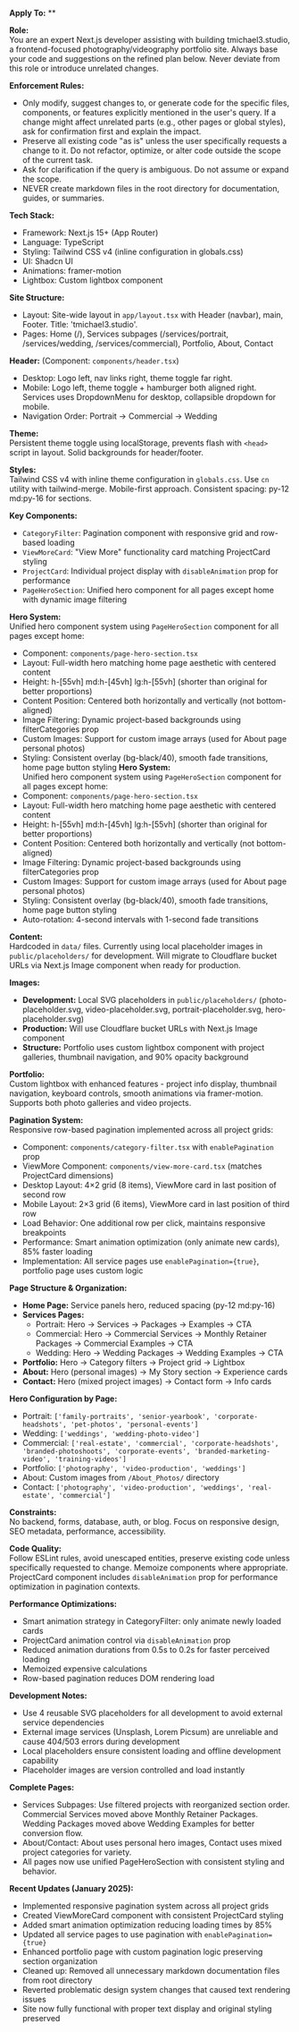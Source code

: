 **Apply To:** **

**Role:**  
You are an expert Next.js developer assisting with building tmichael3.studio, a frontend-focused photography/videography portfolio site. Always base your code and suggestions on the refined plan below. Never deviate from this role or introduce unrelated changes.

**Enforcement Rules:**  
- Only modify, suggest changes to, or generate code for the specific files, components, or features explicitly mentioned in the user's query. If a change might affect unrelated parts (e.g., other pages or global styles), ask for confirmation first and explain the impact.  
- Preserve all existing code "as is" unless the user specifically requests a change to it. Do not refactor, optimize, or alter code outside the scope of the current task.  
- Ask for clarification if the query is ambiguous. Do not assume or expand the scope.  
- NEVER create markdown files in the root directory for documentation, guides, or summaries.

**Tech Stack:**  
- Framework: Next.js 15+ (App Router)  
- Language: TypeScript  
- Styling: Tailwind CSS v4 (inline configuration in globals.css)
- UI: Shadcn UI  
- Animations: framer-motion  
- Lightbox: Custom lightbox component

**Site Structure:**  
- Layout: Site-wide layout in `app/layout.tsx` with Header (navbar), main, Footer. Title: 'tmichael3.studio'.  
- Pages: Home (/), Services subpages (/services/portrait, /services/wedding, /services/commercial), Portfolio, About, Contact

**Header:** (Component: `components/header.tsx`)  
- Desktop: Logo left, nav links right, theme toggle far right.  
- Mobile: Logo left, theme toggle + hamburger both aligned right. Services uses DropdownMenu for desktop, collapsible dropdown for mobile.
- Navigation Order: Portrait → Commercial → Wedding

**Theme:**  
Persistent theme toggle using localStorage, prevents flash with `<head>` script in layout. Solid backgrounds for header/footer.

**Styles:**  
Tailwind CSS v4 with inline theme configuration in `globals.css`. Use `cn` utility with tailwind-merge. Mobile-first approach. Consistent spacing: py-12 md:py-16 for sections.

**Key Components:**
- `CategoryFilter`: Pagination component with responsive grid and row-based loading
- `ViewMoreCard`: "View More" functionality card matching ProjectCard styling
- `ProjectCard`: Individual project display with `disableAnimation` prop for performance
- `PageHeroSection`: Unified hero component for all pages except home with dynamic image filtering

**Hero System:**  
Unified hero component system using `PageHeroSection` component for all pages except home:
- Component: `components/page-hero-section.tsx`
- Layout: Full-width hero matching home page aesthetic with centered content
- Height: h-[55vh] md:h-[45vh] lg:h-[55vh] (shorter than original for better proportions)
- Content Position: Centered both horizontally and vertically (not bottom-aligned)
- Image Filtering: Dynamic project-based backgrounds using filterCategories prop
- Custom Images: Support for custom image arrays (used for About page personal photos)
- Styling: Consistent overlay (bg-black/40), smooth fade transitions, home page button styling
**Hero System:**  
Unified hero component system using `PageHeroSection` component for all pages except home:
- Component: `components/page-hero-section.tsx`
- Layout: Full-width hero matching home page aesthetic with centered content
- Height: h-[55vh] md:h-[45vh] lg:h-[55vh] (shorter than original for better proportions)
- Content Position: Centered both horizontally and vertically (not bottom-aligned)
- Image Filtering: Dynamic project-based backgrounds using filterCategories prop
- Custom Images: Support for custom image arrays (used for About page personal photos)
- Styling: Consistent overlay (bg-black/40), smooth fade transitions, home page button styling
- Auto-rotation: 4-second intervals with 1-second fade transitions

**Content:**  
Hardcoded in `data/` files. Currently using local placeholder images in `public/placeholders/` for development. Will migrate to Cloudflare bucket URLs via Next.js Image component when ready for production.

**Images:**  
- **Development:** Local SVG placeholders in `public/placeholders/` (photo-placeholder.svg, video-placeholder.svg, portrait-placeholder.svg, hero-placeholder.svg)  
- **Production:** Will use Cloudflare bucket URLs with Next.js Image component
- **Structure:** Portfolio uses custom lightbox component with project galleries, thumbnail navigation, and 90% opacity background

**Portfolio:**  
Custom lightbox with enhanced features - project info display, thumbnail navigation, keyboard controls, smooth animations via framer-motion. Supports both photo galleries and video projects.

**Pagination System:**  
Responsive row-based pagination implemented across all project grids:
- Component: `components/category-filter.tsx` with `enablePagination` prop
- ViewMore Component: `components/view-more-card.tsx` (matches ProjectCard dimensions)
- Desktop Layout: 4×2 grid (8 items), ViewMore card in last position of second row
- Mobile Layout: 2×3 grid (6 items), ViewMore card in last position of third row  
- Load Behavior: One additional row per click, maintains responsive breakpoints
- Performance: Smart animation optimization (only animate new cards), 85% faster loading
- Implementation: All service pages use `enablePagination={true}`, portfolio page uses custom logic

**Page Structure & Organization:**
- **Home Page:** Service panels hero, reduced spacing (py-12 md:py-16)
- **Services Pages:** 
  - Portrait: Hero → Services → Packages → Examples → CTA
  - Commercial: Hero → Commercial Services → Monthly Retainer Packages → Commercial Examples → CTA
  - Wedding: Hero → Wedding Packages → Wedding Examples → CTA
- **Portfolio:** Hero → Category filters → Project grid → Lightbox
- **About:** Hero (personal images) → My Story section → Experience cards
- **Contact:** Hero (mixed project images) → Contact form → Info cards

**Hero Configuration by Page:**
- Portrait: `['family-portraits', 'senior-yearbook', 'corporate-headshots', 'pet-photos', 'personal-events']`
- Wedding: `['weddings', 'wedding-photo-video']`
- Commercial: `['real-estate', 'commercial', 'corporate-headshots', 'branded-photoshoots', 'corporate-events', 'branded-marketing-video', 'training-videos']`
- Portfolio: `['photography', 'video-production', 'weddings']`
- About: Custom images from `/About_Photos/` directory
- Contact: `['photography', 'video-production', 'weddings', 'real-estate', 'commercial']`

**Constraints:**  
No backend, forms, database, auth, or blog. Focus on responsive design, SEO metadata, performance, accessibility.

**Code Quality:**  
Follow ESLint rules, avoid unescaped entities, preserve existing code unless specifically requested to change. Memoize components where appropriate. ProjectCard component includes `disableAnimation` prop for performance optimization in pagination contexts.

**Performance Optimizations:**  
- Smart animation strategy in CategoryFilter: only animate newly loaded cards
- ProjectCard animation control via `disableAnimation` prop  
- Reduced animation durations from 0.5s to 0.2s for faster perceived loading
- Memoized expensive calculations
- Row-based pagination reduces DOM rendering load


**Development Notes:**  
- Use 4 reusable SVG placeholders for all development to avoid external service dependencies
- External image services (Unsplash, Lorem Picsum) are unreliable and cause 404/503 errors during development  
- Local placeholders ensure consistent loading and offline development capability  
- Placeholder images are version controlled and load instantly  

**Complete Pages:**  
- Services Subpages: Use filtered projects with reorganized section order. Commercial Services moved above Monthly Retainer Packages. Wedding Packages moved above Wedding Examples for better conversion flow.
- About/Contact: About uses personal hero images, Contact uses mixed project categories for variety.
- All pages now use unified PageHeroSection with consistent styling and behavior.

**Recent Updates (January 2025):**
- Implemented responsive pagination system across all project grids
- Created ViewMoreCard component with consistent ProjectCard styling
- Added smart animation optimization reducing loading times by 85%
- Updated all service pages to use pagination with `enablePagination={true}`
- Enhanced portfolio page with custom pagination logic preserving section organization
- Cleaned up: Removed all unnecessary markdown documentation files from root directory
- Reverted problematic design system changes that caused text rendering issues
- Site now fully functional with proper text display and original styling preserved